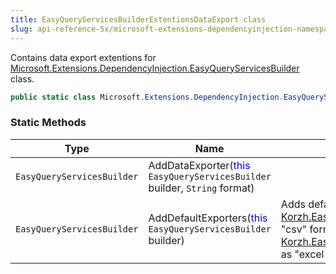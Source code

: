 ```yaml
---
title: EasyQueryServicesBuilderExtentionsDataExport class
slug: api-reference-5x/microsoft-extensions-dependencyinjection-namespace/easyqueryservicesbuilderextentionsdataexport-class
---
```



Contains data export extentions for [Microsoft.Extensions.DependencyInjection.EasyQueryServicesBuilder](/api-reference-5x/microsoft-extensions-dependencyinjection-namespace/easyqueryservicesbuilder-class) class.
```csharp
public static class Microsoft.Extensions.DependencyInjection.EasyQueryServicesBuilderExtentionsDataExport

```

### Static Methods

| Type | Name | Description | 
| --- | --- | --- | 
| `EasyQueryServicesBuilder` | AddDataExporter(<span style='color: blue'>this</span> `EasyQueryServicesBuilder` builder, `String` format) |  | 
| `EasyQueryServicesBuilder` | AddDefaultExporters(<span style='color: blue'>this</span> `EasyQueryServicesBuilder` builder) | Adds default exporters: [Korzh.EasyQuery.Services.CsvDataExporter](/api-reference-5x/korzh-easyquery-services-namespace/csvdataexporter-class) as "csv" format and [Korzh.EasyQuery.Services.ExcelHtmlDataExporter](/api-reference-5x/korzh-easyquery-services-namespace/excelhtmldataexporter-class) as "excel-html" format. |